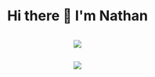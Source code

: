 
<div style="display:flex; flex-direction:column;align-items:center;">
 <h1 style="text-align:center;">Hi there 👋 I'm Nathan</h1>
<p align="center">
<img src="https://github-readme-stats.vercel.app/api?username=NathanCoquelin&show_icons=true&theme=github_dark_dimmed&count_private=true"/>
 </p>
 <p align="center">
 <img src="https://github-readme-stats.vercel.app/api/top-langs/?username=NathanCoquelin&theme=github_dark_dimmed&count_private=true"/>
 </p>
</div>
